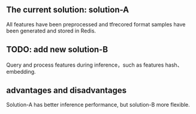 ## The current solution: solution-A 
All features have been preprocessed and tfrecored format samples have been generated and stored in Redis.

## TODO: add new solution-B
Query and process features during inference，such as features hash、embedding.

## advantages and disadvantages
Solution-A has better inference performance, but solution-B  more flexible.
